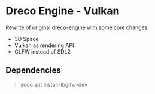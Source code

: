# Dreco Engine - Vulkan
Rewrite of original [dreco-engine](https://github.com/GloryOfNight/dreco-engine) with some core changes:
- 3D Space
- Vulkan as rendering API
- GLFW instead of SDL2

 ## Dependencies
> sudo apt install libglfw-dev
